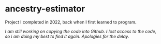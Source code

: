 # ancestry-estimator
Project I completed in 2022, back when I first learned to program.

*I am still working on copying the code into Github. I lost access to the code, so I am doing my best to find it again. Apologies for the delay.*
